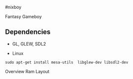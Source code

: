 #nixboy
 
 Fantasy Gameboy

## Dependencies 

- GL, GLEW, SDL2

* Linux
```shell
sudo apt-get install mesa-utils  libglew-dev libsdl2-dev
```

Overview
	Ram Layout

